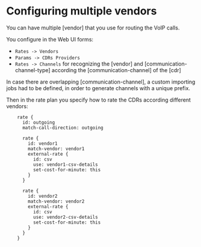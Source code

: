 # Configuring multiple vendors

You can have multiple [vendor] that you use for routing the VoIP calls.

You configure in the Web UI forms:

  - `Rates -> Vendors`
  - `Params -> CDRs Providers`
  - `Rates -> Channels` for recognizing the [vendor] and [communication-channel-type] according the [communication-channel] of the [cdr]

In case there are overlapping [communication-channel], a custom importing jobs had to be defined, in order to generate channels with a unique prefix.

Then in the rate plan you specify how to rate the CDRs according
different vendors:

```
    rate {
      id: outgoing
      match-call-direction: outgoing
    
      rate {
        id: vendor1
        match-vendor: vendor1
        external-rate {
          id: csv
          use: vendor1-csv-details
          set-cost-for-minute: this
        }
      }
    
      rate {
        id: vendor2
        match-vendor: vendor2
        external-rate {
          id: csv
          use: vendor2-csv-details
          set-cost-for-minute: this
        }
      }
    }
```
